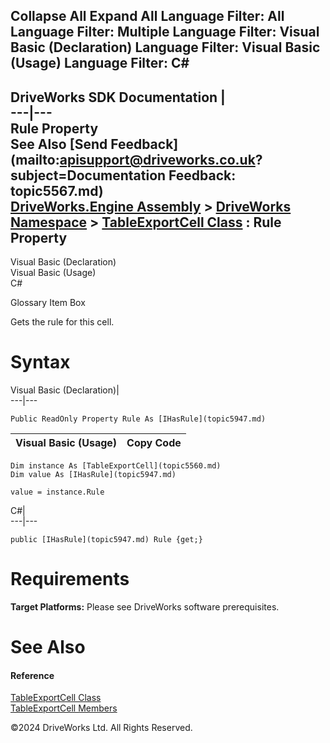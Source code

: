        

 Collapse All Expand All  Language Filter: All  Language Filter: Multiple  Language Filter: Visual Basic (Declaration) Language Filter: Visual Basic (Usage) Language Filter: C#  
---  
DriveWorks SDK Documentation  |   
---|---  
Rule Property   
See Also [Send Feedback](mailto:apisupport@driveworks.co.uk?subject=Documentation Feedback: topic5567.md)  
[DriveWorks.Engine Assembly](topic2156.md) > [DriveWorks Namespace](topic2159.md) > [TableExportCell Class](topic5560.md) : Rule Property  
---  
  
Visual Basic (Declaration)    
Visual Basic (Usage)    
C# 

Glossary Item Box

Gets the rule for this cell. 

# Syntax

Visual Basic (Declaration)|   
---|---  
      
    
    Public ReadOnly Property Rule As [IHasRule](topic5947.md)  
  
Visual Basic (Usage)| Copy Code  
---|---  
      
    
    Dim instance As [TableExportCell](topic5560.md)
    Dim value As [IHasRule](topic5947.md)
     
    value = instance.Rule  
  
C#|   
---|---  
      
    
    public [IHasRule](topic5947.md) Rule {get;}  
  
# Requirements

**Target Platforms:** Please see DriveWorks software prerequisites.

# See Also

#### Reference

[TableExportCell Class](topic5560.md)   
[TableExportCell Members](topic5561.md)

©2024 DriveWorks Ltd. All Rights Reserved.
